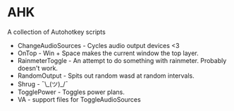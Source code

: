 # AHK
A collection of Autohotkey scripts

* ChangeAudioSources - Cycles audio output devices <3
* OnTop - Win + Space makes the current window the top layer.
* RainmeterToggle - An attempt to do something with rainmeter. Probably doesn't work.
* RandomOutput - Spits out random wasd at random intervals.
* Shrug - ¯\\\_(ツ)_/¯
* TogglePower - Toggles power plans.
* VA - support files for ToggleAudioSources

